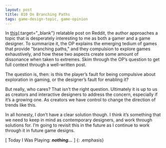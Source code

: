 ```yaml
---
layout: post
title: 810 On Branching Paths
tags: game-design-topic, game-opinion
---
```

In [this](https://www.reddit.com/r/gamedesign/comments/6am4o4/question_about_decision_fatigue_and_level_design/){:target="_blank"} relatable post on Reddit, the author approaches a topic that is desperately interesting to me as both a gamer and a game designer.  To summarize it, the OP explains the emerging tedium of games that provide "branching paths," and they compulsion to explore games exhaustively, and how these two aspects create some amount of dissonance when taken to extremes.  Skim through the OP’s question to get full context through a well-written post.

The question is, then: is this the player’s fault for being compulsive about exploration in gaming, or the designer’s fault for enabling it?

But really, who cares?  That isn’t the right question.  Ultimately it is up to us as creators and interactive designers to address the concern, especially if it’s a growing one.  As creators we have control to change the direction of trends like this.

In all honesty, I don’t have a clear solution though.  I think it’s something that we need to keep in mind as contemporary designers, and work through solutions for.  I’m going to revisit this in the future as I continue to work through it in future game designs.

[ Today I Was Playing: ***nothing…*** ]
{: .emphasis}

